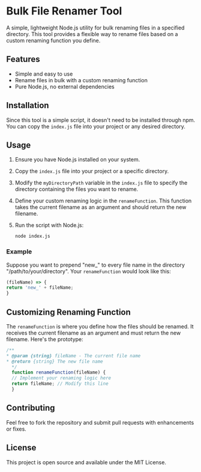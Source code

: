 # Bulk File Renamer Tool

A simple, lightweight Node.js utility for bulk renaming files in a specified directory. This tool provides a flexible way to rename files based on a custom renaming function you define.

## Features

- Simple and easy to use
- Rename files in bulk with a custom renaming function
- Pure Node.js, no external dependencies

## Installation

Since this tool is a simple script, it doesn't need to be installed through npm. You can copy the `index.js` file into your project or any desired directory.

## Usage

1. Ensure you have Node.js installed on your system.
2. Copy the `index.js` file into your project or a specific directory.
3. Modify the `myDirectoryPath` variable in the `index.js` file to specify the directory containing the files you want to rename.
4. Define your custom renaming logic in the `renameFunction`. This function takes the current filename as an argument and should return the new filename.
5. Run the script with Node.js:

   ```bash
   node index.js
   ```

### Example

Suppose you want to prepend "new_" to every file name in the directory "/path/to/your/directory". Your `renameFunction` would look like this:

```javascript
(fileName) => {
return 'new_' + fileName;
}
```

## Customizing Renaming Function

The `renameFunction` is where you define how the files should be renamed. It receives the current filename as an argument and must return the new filename. Here's the prototype:

```javascript
/**
* @param {string} fileName - The current file name
* @return {string} The new file name
  */
  function renameFunction(fileName) {
  // Implement your renaming logic here
  return fileName; // Modify this line
  }
  ```

## Contributing

Feel free to fork the repository and submit pull requests with enhancements or fixes.

## License

This project is open source and available under the MIT License.
